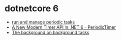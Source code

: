 # dotnetcore 6

- [run and manage periodic tasks](https://medium.com/medialesson/run-and-manage-periodic-background-tasks-in-asp-net-core-6-with-c-578a31f4b7a3)
- [A New Modern Timer API In .NET 6 - PeriodicTimer](https://www.ilkayilknur.com/a-new-modern-timer-api-in-dotnet-6-periodictimer)
- [The background on background tasks](https://www.jetbrains.com/dotnet/guide/tutorials/dotnet-days-online-2022/the-background-on-background-tasks-in-dotnet-6/)

